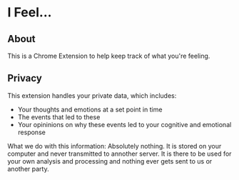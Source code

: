 # I Feel...

## About

This is a Chrome Extension to help keep track of what you're feeling.

## Privacy

This extension handles your private data, which includes:

* Your thoughts and emotions at a set point in time
* The events that led to these
* Your opininions on why these events led to your cognitive and emotional response

What we do with this information:
Absolutely nothing. It is stored on your computer and never transmitted to annother server. It is there to be used for your own analysis and processing and nothing ever gets sent to us or another party.
